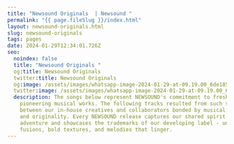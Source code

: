 ```yaml
---
title: "Newsound Originals  | Newsound "
permalink: "{{ page.fileSlug }}/index.html"
layout: newsound-originals.html
slug: newsound-originals
tags: pages
date: 2024-01-29T12:34:01.726Z
seo:
  noindex: false
  title: "Newsound Originals "
  og:title: Newsound Originals
  twitter:title: Newsound Originals
  og:image: /assets/images/whatsapp-image-2024-01-29-at-09.19.00_6de185ec.jpg
  twitter:image: /assets/images/whatsapp-image-2024-01-29-at-09.19.00_6de185ec.jpg
  description: The songs below represent NEWSOUND's commitment to fresh,
    pioneering musical works. The following tracks resulted from such synergy
    between our in-house creatives and collaborators bonded by musical chemistry
    and originality. Every NEWSOUND release captures our shared spirit of sonic
    adventure and showcases the trademarks of our developing label - unexpected
    fusions, bold textures, and melodies that linger.
---
```

